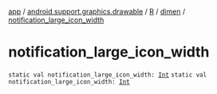 [app](../../../index.md) / [android.support.graphics.drawable](../../index.md) / [R](../index.md) / [dimen](index.md) / [notification_large_icon_width](.)

# notification_large_icon_width

`static val notification_large_icon_width: `[`Int`](https://kotlinlang.org/api/latest/jvm/stdlib/kotlin/-int/index.html)
`static val notification_large_icon_width: `[`Int`](https://kotlinlang.org/api/latest/jvm/stdlib/kotlin/-int/index.html)